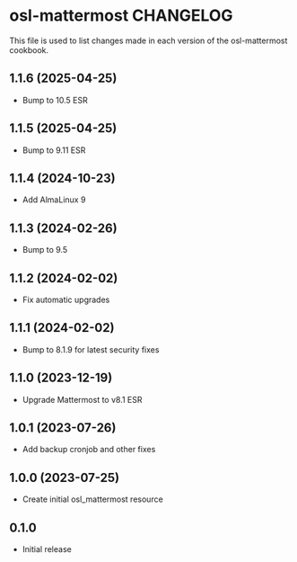 # osl-mattermost CHANGELOG

This file is used to list changes made in each version of the osl-mattermost cookbook.

1.1.6 (2025-04-25)
------------------
- Bump to 10.5 ESR

1.1.5 (2025-04-25)
------------------
- Bump to 9.11 ESR

1.1.4 (2024-10-23)
------------------
- Add AlmaLinux 9

1.1.3 (2024-02-26)
------------------
- Bump to 9.5

1.1.2 (2024-02-02)
------------------
- Fix automatic upgrades

1.1.1 (2024-02-02)
------------------
- Bump to 8.1.9 for latest security fixes

1.1.0 (2023-12-19)
------------------
- Upgrade Mattermost to v8.1 ESR

1.0.1 (2023-07-26)
------------------
- Add backup cronjob and other fixes

1.0.0 (2023-07-25)
------------------
- Create initial osl_mattermost resource

## 0.1.0

- Initial release
